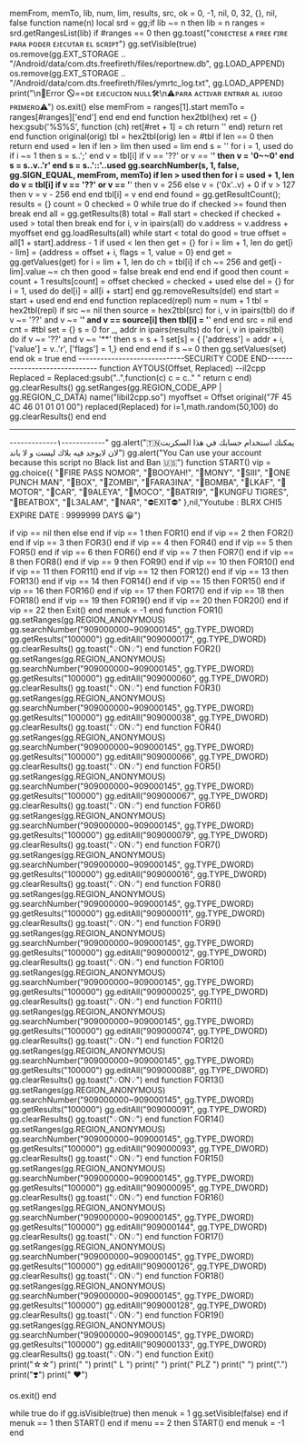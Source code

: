memFrom, memTo, lib, num, lim, results, src, ok = 0, -1, nil, 0, 32, {}, nil, false function name(n) local srd = gg;if lib ~= n then lib = n ranges = srd.getRangesList(lib) if #ranges == 0 then gg.toast("ᴄᴏɴᴇᴄᴛᴇsᴇ ᴀ ғʀᴇᴇ ғɪʀᴇ ᴘᴀʀᴀ ᴘᴏᴅᴇʀ ᴇᴊᴇᴄᴜᴛᴀʀ ᴇʟ sᴄʀɪᴘᴛ") gg.setVisible(true) os.remove(gg.EXT_STORAGE .. "/Android/data/com.dts.freefireth/files/reportnew.db", gg.LOAD_APPEND) os.remove(gg.EXT_STORAGE .. "/Android/data/com.dts.freefireth/files/ymrtc_log.txt", gg.LOAD_APPEND) print("\n🚫Error 🛇==ᴅᴇ ᴇᴊᴇᴄᴜᴄɪᴏɴ ɴᴜʟʟ🛠\n⚠ᴘᴀʀᴀ ᴀᴄᴛɪᴠᴀʀ ᴇɴᴛʀᴀʀ ᴀʟ ᴊᴜᴇɢᴏ ᴘʀɪᴍᴇʀᴏ⚠") os.exit() else memFrom = ranges[1].start memTo = ranges[#ranges]['end'] end end end function hex2tbl(hex) ret = {} hex:gsub('%S%S', function (ch) ret[#ret + 1] = ch return '' end) return ret end function original(orig) tbl = hex2tbl(orig) len = #tbl if len == 0 then return end used = len if len > lim then used = lim end s = '' for i = 1, used do if i ~= 1 then s = s..';' end v = tbl[i] if v == '??' or v == '**' then v = '0~~0' end s = s..v..'r' end s = s..'::'..used gg.searchNumber(s, 1, false, gg.SIGN_EQUAL, memFrom, memTo) if len > used then for i = used + 1, len do v = tbl[i] if v == '??' or v == '**' then v = 256 else v = ('0x'..v) + 0 if v > 127 then v = v - 256 end end tbl[i] = v end end found = gg.getResultCount(); results = {} count = 0 checked = 0 while true do if checked >= found then break end all = gg.getResults(8) total = #all start = checked if checked + used > total then break end for i, v in ipairs(all) do v.address = v.address + myoffset end gg.loadResults(all) while start < total do good = true offset = all[1 + start].address - 1 if used < len then get = {} for i = lim + 1, len do get[i - lim] = {address = offset + i, flags = 1, value = 0} end get = gg.getValues(get) for i = lim + 1, len do ch = tbl[i] if ch ~= 256 and get[i - lim].value ~= ch then good = false break end end end if good then count = count + 1 results[count] = offset checked = checked + used else del = {} for i = 1, used do del[i] = all[i + start] end gg.removeResults(del) end start = start + used end end end function replaced(repl) num = num + 1 tbl = hex2tbl(repl) if src ~= nil then source = hex2tbl(src) for i, v in ipairs(tbl) do if v ~= '??' and v ~= '**' and v == source[i] then tbl[i] = '**' end end src = nil end cnt = #tbl set = {} s = 0 for _, addr in ipairs(results) do for i, v in ipairs(tbl) do if v ~= '??' and v ~= '**' then s = s + 1 set[s] = { ['address'] = addr + i,  ['value'] = v..'r', ['flags'] = 1,} end end end if s ~= 0 then gg.setValues(set) end ok = true end
-----------------------------SECURITY CODE END-------------------------------
function AYTOUS(Offset, Replaced)  --il2cpp
    Replaced = Replaced:gsub("..",function(c)
    c = c.." "
    return c
    end)
    gg.clearResults()
    gg.setRanges(gg.REGION_CODE_APP | gg.REGION_C_DATA)
    name("libil2cpp.so")
    myoffset = Offset
    original("7F 45 4C 46 01 01 01 00")
    replaced(Replaced)
    for i=1,math.random(50,100) do
        gg.clearResults()
    end
end 

------------

-------------١------------"
gg.alert("🇹🇳يمكنك استخدام حسابك في هذا السكربت لان لايوجد فيه بلاك ليست و لا باند")
gg.alert("You Can use your account because this script no Black list and Ban 🇺🇸")
function START()
vip = gg.choice({
"🛑FIRE PASS NOMOR",
"🛑BOOYAH!", 
"🛑MONY", 
"🛑SIII", 
"🛑ONE PUNCH MAN",
"🛑BOX", 
"🛑ZOMBI", 
"🛑FARA3INA", 
"🛑BOMBA",
"🛑LKAF",
"🛑MOTOR",
"🛑CAR",
"🛑9ALEYA",
"🛑MOCO",
"🛑BATRI9",
"🛑KUNGFU TIGRES",
"🛑BEATBOX",
"🛑L3ALAM",
"🛑NAR",
  "⛔EXIT⛔"
 },nil,"Youtube : BLRX CHI5              EXPIRE DATE : 9999999 DAYS 😀")
 
if vip == nil then else end
 if vip == 1 then FOR1() end
 if vip == 2 then FOR2() end
 if vip == 3 then FOR3() end
 if vip == 4 then FOR4() end
 if vip == 5 then FOR5() end
 if vip == 6 then FOR6() end
 if vip == 7 then FOR7() end
 if vip == 8 then FOR8() end
 if vip == 9 then FOR9() end
 if vip == 10 then FOR10() end
 if vip == 11 then FOR11() end
 if vip == 12 then FOR12() end
 if vip == 13 then FOR13() end
 if vip == 14 then FOR14() end
 if vip == 15 then FOR15() end
 if vip == 16 then FOR16() end
 if vip == 17 then FOR17() end
 if vip == 18 then FOR18() end
 if vip == 19 then FOR19() end
 if vip == 20 then FOR20() end
 if vip == 22 then Exit() end
 menuk = -1
 end
  function FOR1()
    gg.setRanges(gg.REGION_ANONYMOUS)
    gg.searchNumber("909000000~909000145", gg.TYPE_DWORD)
    gg.getResults("100000")
    gg.editAll("909000017", gg.TYPE_DWORD)
    gg.clearResults()
    gg.toast("💡ON💡")
  end
function FOR2()
    gg.setRanges(gg.REGION_ANONYMOUS)
    gg.searchNumber("909000000~909000145", gg.TYPE_DWORD)
    gg.getResults("100000")
    gg.editAll("909000060", gg.TYPE_DWORD)
    gg.clearResults()
    gg.toast("💡ON💡")
  end
function FOR3()
    gg.setRanges(gg.REGION_ANONYMOUS)
    gg.searchNumber("909000000~909000145", gg.TYPE_DWORD)
    gg.getResults("100000")
    gg.editAll("909000038", gg.TYPE_DWORD)
    gg.clearResults()
    gg.toast("💡ON💡")
  end
function FOR4()
    gg.setRanges(gg.REGION_ANONYMOUS)
    gg.searchNumber("909000000~909000145", gg.TYPE_DWORD)
    gg.getResults("100000")
    gg.editAll("909000066", gg.TYPE_DWORD)
    gg.clearResults()
    gg.toast("💡ON💡")
  end
function FOR5()
    gg.setRanges(gg.REGION_ANONYMOUS)
    gg.searchNumber("909000000~909000145", gg.TYPE_DWORD)
    gg.getResults("100000")
    gg.editAll("909000067", gg.TYPE_DWORD)
    gg.clearResults()
    gg.toast("💡ON💡")
  end
function FOR6()
    gg.setRanges(gg.REGION_ANONYMOUS)
    gg.searchNumber("909000000~909000145", gg.TYPE_DWORD)
    gg.getResults("100000")
    gg.editAll("909000079", gg.TYPE_DWORD)
    gg.clearResults()
    gg.toast("💡ON💡")
  end
function FOR7()
    gg.setRanges(gg.REGION_ANONYMOUS)
    gg.searchNumber("909000000~909000145", gg.TYPE_DWORD)
    gg.getResults("100000")
    gg.editAll("909000016", gg.TYPE_DWORD)
    gg.clearResults()
    gg.toast("💡ON💡")
  end
function FOR8()
    gg.setRanges(gg.REGION_ANONYMOUS)
    gg.searchNumber("909000000~909000145", gg.TYPE_DWORD)
    gg.getResults("100000")
    gg.editAll("909000011", gg.TYPE_DWORD)
    gg.clearResults()
    gg.toast("💡ON💡")
  end
function FOR9()
    gg.setRanges(gg.REGION_ANONYMOUS)
    gg.searchNumber("909000000~909000145", gg.TYPE_DWORD)
    gg.getResults("100000")
    gg.editAll("909000012", gg.TYPE_DWORD)
    gg.clearResults()
    gg.toast("💡ON💡")
  end
function FOR10()
    gg.setRanges(gg.REGION_ANONYMOUS)
    gg.searchNumber("909000000~909000145", gg.TYPE_DWORD)
    gg.getResults("100000")
    gg.editAll("909000025", gg.TYPE_DWORD)
    gg.clearResults()
    gg.toast("💡ON💡")
  end
function FOR11()
    gg.setRanges(gg.REGION_ANONYMOUS)
    gg.searchNumber("909000000~909000145", gg.TYPE_DWORD)
    gg.getResults("100000")
    gg.editAll("909000074", gg.TYPE_DWORD)
    gg.clearResults()
    gg.toast("💡ON💡")
  end
function FOR12()
    gg.setRanges(gg.REGION_ANONYMOUS)
    gg.searchNumber("909000000~909000145", gg.TYPE_DWORD)
    gg.getResults("100000")
    gg.editAll("909000088", gg.TYPE_DWORD)
    gg.clearResults()
    gg.toast("💡ON💡")
  end
function FOR13()
    gg.setRanges(gg.REGION_ANONYMOUS)
    gg.searchNumber("909000000~909000145", gg.TYPE_DWORD)
    gg.getResults("100000")
    gg.editAll("909000091", gg.TYPE_DWORD)
    gg.clearResults()
    gg.toast("💡ON💡")
  end
function FOR14()
    gg.setRanges(gg.REGION_ANONYMOUS)
    gg.searchNumber("909000000~909000145", gg.TYPE_DWORD)
    gg.getResults("100000")
    gg.editAll("909000093", gg.TYPE_DWORD)
    gg.clearResults()
    gg.toast("💡ON💡")
  end
function FOR15()
    gg.setRanges(gg.REGION_ANONYMOUS)
    gg.searchNumber("909000000~909000145", gg.TYPE_DWORD)
    gg.getResults("100000")
    gg.editAll("909000095", gg.TYPE_DWORD)
    gg.clearResults()
    gg.toast("💡ON💡")
  end
function FOR16()
    gg.setRanges(gg.REGION_ANONYMOUS)
    gg.searchNumber("909000000~909000145", gg.TYPE_DWORD)
    gg.getResults("100000")
    gg.editAll("909000144", gg.TYPE_DWORD)
    gg.clearResults()
    gg.toast("💡ON💡")
  end
function FOR17()
    gg.setRanges(gg.REGION_ANONYMOUS)
    gg.searchNumber("909000000~909000145", gg.TYPE_DWORD)
    gg.getResults("100000")
    gg.editAll("909000126", gg.TYPE_DWORD)
    gg.clearResults()
    gg.toast("💡ON💡")
  end
function FOR18()
    gg.setRanges(gg.REGION_ANONYMOUS)
    gg.searchNumber("909000000~909000145", gg.TYPE_DWORD)
    gg.getResults("100000")
    gg.editAll("909000128", gg.TYPE_DWORD)
    gg.clearResults()
    gg.toast("💡ON💡")
  end
function FOR19()
    gg.setRanges(gg.REGION_ANONYMOUS)
    gg.searchNumber("909000000~909000145", gg.TYPE_DWORD)
    gg.getResults("100000")
    gg.editAll("909000133", gg.TYPE_DWORD)
    gg.clearResults()
    gg.toast("💡ON💡")
  end
function Exit()  
  print("☆☆")
  print("         ")
  print("    L      ")
  print("     ")
  print("    PLZ ")
  print("  ")
  print(".")
  print("❣️")
  print(" ❤️")
 
os.exit()
end
 
while true do
  if gg.isVisible(true) then
    menuk = 1
    gg.setVisible(false)
  end
  if menuk == 1 then
    START()
  end
  if menu == 2 then
      START()
    end
  menuk = -1
end
